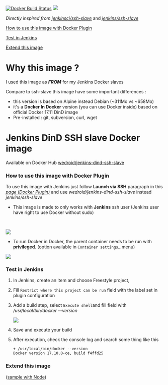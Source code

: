 [![Docker Build Status](https://img.shields.io/docker/build/wedroid/jenkins-dind-ssh-slave.svg?style=flat-square)](https://hub.docker.com/r/wedroid/jenkins-dind-ssh-slave/) [![](https://images.microbadger.com/badges/image/wedroid/jenkins-dind-ssh-slave:1.3.svg)](https://microbadger.com/images/wedroid/jenkins-dind-ssh-slave:1.3)

*Directly inspired from [jenkinsci/ssh-slave](https://hub.docker.com/r/jenkinsci/ssh-slave/)* and  [_jenkins/ssh-slave_](https://hub.docker.com/r/jenkins/ssh-slave/)



[How to use this image with Docker Plugin](#how-to-use-this-image-with-docker-plugin)

[Test in Jenkins](#test-in-jenkins)

[Extend this image](#extend-this-image)



# Why this image ?

I used this image as _**FROM**_ for my Jenkins Docker slaves

Compare to ssh-slave this image have some important differences  : 

- this version is based on Alpine instead Debian (~311Mo vs ~658Mo)
- it's a **Docker In Docker** version (you can use Docker inside)  based on official Docker 17.11 DinD image
- Pre-installed : git, subversion, curl, wget



# Jenkins DinD SSH slave Docker image

Available on Docker Hub [wedroid/jenkins-dind-ssh-slave](https://hub.docker.com/r/wedroid/jenkins-dind-ssh-slave/)



### How to use this image with Docker Plugin

To use this image with Jenkins just follow **Launch via SSH** paragraph in this [_page (Docker Plugin)_](https://wiki.jenkins-ci.org/display/JENKINS/Docker+Plugin) and use _wedroid/jenkins-dind-ssh-slave_ instead  _jenkins/ssh-slave_

* This image is made to only works with **Jenkins** ssh user (Jenkins user have right to use Docker without sudo)

  ​

![](https://i.imgur.com/2DQ0tSo.png)



* To run Docker in Docker, the parent container needs to be run with **privileged**. (option available in `Container settings…` menu)



![](https://i.imgur.com/6V9JzNF.png)



### Test in Jenkins

1. In Jenkins, create an item and choose Freestyle project, 

2. Fill  `Restrict where this project can be run` field with the label set in plugin configuration

3. Add a build step, select `Execute shell`and fill field with _/usr/local/bin/docker --version_

   ![](https://i.imgur.com/pnYWveS.png)

4. Save and execute your build

5. After execution, check the console log and search some thing like this

   ```
   + /usr/local/bin/docker --version
   Docker version 17.10.0-ce, build f4ffd25
   ```




### Extend this image

 ([sample with Node](https://github.com/CyrilSiman/jenkins-dind-ssh-slave-node)) 
